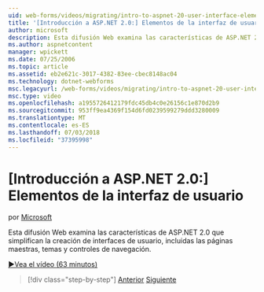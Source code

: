 ```yaml
---
uid: web-forms/videos/migrating/intro-to-aspnet-20-user-interface-elements
title: '[Introducción a ASP.NET 2.0:] Elementos de la interfaz de usuario | Microsoft Docs'
author: microsoft
description: Esta difusión Web examina las características de ASP.NET 2.0 que simplifican la creación de interfaces de usuario, incluidas las páginas maestras, temas y controles de navegación.
ms.author: aspnetcontent
manager: wpickett
ms.date: 07/25/2006
ms.topic: article
ms.assetid: eb2e621c-3017-4382-83ee-cbec8148ac04
ms.technology: dotnet-webforms
msc.legacyurl: /web-forms/videos/migrating/intro-to-aspnet-20-user-interface-elements
msc.type: video
ms.openlocfilehash: a1955726412179fdc45db4c0e26156c1e870d2b9
ms.sourcegitcommit: 953ff9ea4369f154d6fd0239599279ddd3280009
ms.translationtype: MT
ms.contentlocale: es-ES
ms.lasthandoff: 07/03/2018
ms.locfileid: "37395998"
---
```

<a name="intro-to-aspnet-20-user-interface-elements"></a>[Introducción a ASP.NET 2.0:] Elementos de la interfaz de usuario
====================
por [Microsoft](https://github.com/microsoft)

Esta difusión Web examina las características de ASP.NET 2.0 que simplifican la creación de interfaces de usuario, incluidas las páginas maestras, temas y controles de navegación.

[&#9654;Vea el vídeo (63 minutos)](https://channel9.msdn.com/Blogs/ASP-NET-Site-Videos/intro-to-aspnet-20-user-interface-elements)

> [!div class="step-by-step"]
> [Anterior](intro-to-aspnet-20-aspnet-20-fundamentals.md)
> [Siguiente](migrating-from-classic-asp-to-aspnet.md)
